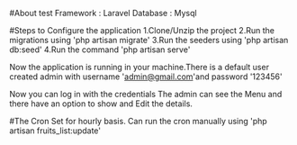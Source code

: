 #About test
Framework : Laravel
Database : Mysql

#Steps to Configure the application
1.Clone/Unzip the project
2.Run the migrations using 'php artisan migrate'
3.Run the seeders using 'php artisan db:seed'
4.Run the command 'php artisan serve'


Now the application is running in your machine.There is a default user created admin with username 'admin@gmail.com'and password '123456'


Now you can log in with the credentials
The admin can see the Menu and there have an option to show and Edit the details.

#The Cron Set for hourly basis.
 Can run the cron manually using 'php artisan fruits_list:update'

